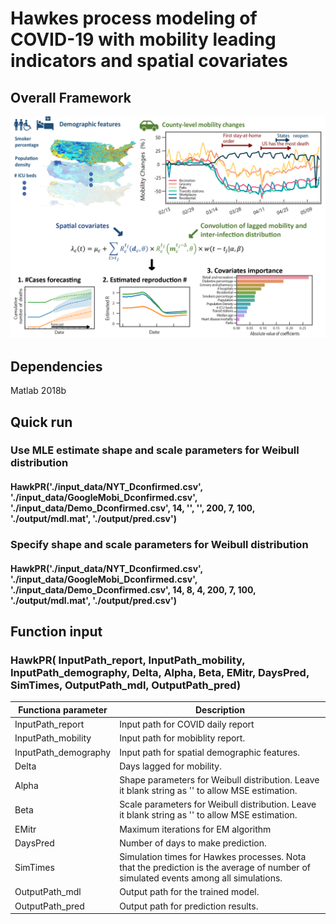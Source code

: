 # Hawkes process modeling of COVID-19 with mobility leading indicators and spatial covariates
## Overall Framework
<img src="./figure/Frame_work.png" width="800px">

## Dependencies 
Matlab 2018b

## Quick run
### Use MLE estimate shape and scale parameters for Weibull distribution
#### HawkPR('./input_data/NYT_Dconfirmed.csv', './input_data/GoogleMobi_Dconfirmed.csv', './input_data/Demo_Dconfirmed.csv', 14, '', '', 200, 7, 100, './output/mdl.mat', './output/pred.csv')
### Specify shape and scale parameters for Weibull distribution
#### HawkPR('./input_data/NYT_Dconfirmed.csv', './input_data/GoogleMobi_Dconfirmed.csv', './input_data/Demo_Dconfirmed.csv', 14, 8, 4, 200, 7, 100, './output/mdl.mat', './output/pred.csv')

## Function input
### HawkPR( InputPath_report, InputPath_mobility, InputPath_demography, Delta, Alpha, Beta, EMitr, DaysPred, SimTimes, OutputPath_mdl, OutputPath_pred)
| Functiona parameter  | Description |
| ------------- | ------------- |
| InputPath_report  | Input path for COVID daily report  |
| InputPath_mobility  | Input path for mobiblity report.  |
| InputPath_demography  | Input path for spatial demographic features.  |
| Delta  | Days lagged for mobility.  |
| Alpha  | Shape parameters for Weibull distribution. Leave it blank string as '' to allow MSE estimation.  |
| Beta  | Scale parameters for Weibull distribution. Leave it blank string as '' to allow MSE estimation.  |
| EMitr | Maximum iterations for EM algorithm  |
| DaysPred | Number of days to make prediction.  |
| SimTimes | Simulation times for Hawkes processes. Nota that the prediction is the average of number of simulated events among all simulations.  |
| OutputPath_mdl  | Output path for the trained model. |
| OutputPath_pred  | Output path for prediction results.  |


